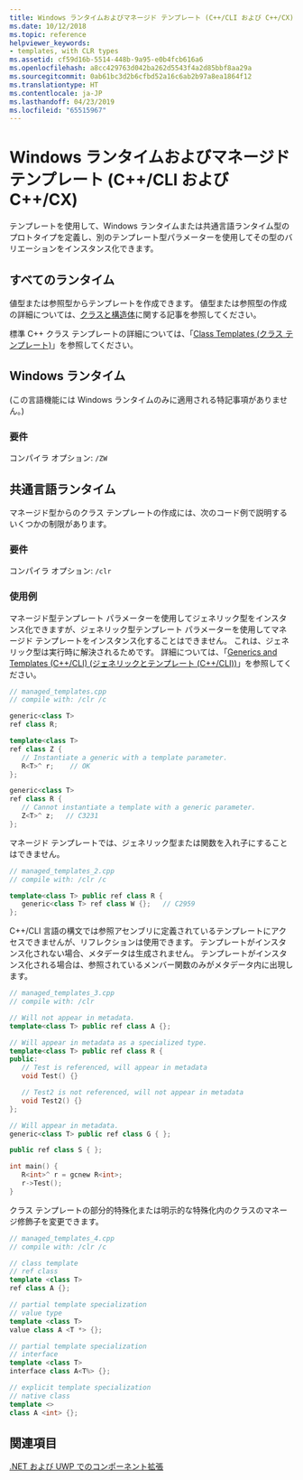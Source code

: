 ```yaml
---
title: Windows ランタイムおよびマネージド テンプレート (C++/CLI および C++/CX)
ms.date: 10/12/2018
ms.topic: reference
helpviewer_keywords:
- templates, with CLR types
ms.assetid: cf59d16b-5514-448b-9a95-e0b4fcb616a6
ms.openlocfilehash: a8cc429763d042ba262d5543f4a2d85bbf8aa29a
ms.sourcegitcommit: 0ab61bc3d2b6cfbd52a16c6ab2b97a8ea1864f12
ms.translationtype: HT
ms.contentlocale: ja-JP
ms.lasthandoff: 04/23/2019
ms.locfileid: "65515967"
---
```

# <a name="windows-runtime-and-managed-templates-ccli-and-ccx"></a>Windows ランタイムおよびマネージド テンプレート (C++/CLI および C++/CX)

テンプレートを使用して、Windows ランタイムまたは共通言語ランタイム型のプロトタイプを定義し、別のテンプレート型パラメーターを使用してその型のバリエーションをインスタンス化できます。

## <a name="all-runtimes"></a>すべてのランタイム

値型または参照型からテンプレートを作成できます。  値型または参照型の作成の詳細については、[クラスと構造体](classes-and-structs-cpp-component-extensions.md)に関する記事を参照してください。

標準 C++ クラス テンプレートの詳細については、「[Class Templates (クラス テンプレート)](../cpp/class-templates.md)」を参照してください。

## <a name="windows-runtime"></a>Windows ランタイム

(この言語機能には Windows ランタイムのみに適用される特記事項がありません。)

### <a name="requirements"></a>要件

コンパイラ オプション: `/ZW`

## <a name="common-language-runtime"></a>共通言語ランタイム

マネージド型からのクラス テンプレートの作成には、次のコード例で説明するいくつかの制限があります。

### <a name="requirements"></a>要件

コンパイラ オプション: `/clr`

### <a name="examples"></a>使用例

マネージド型テンプレート パラメーターを使用してジェネリック型をインスタンス化できますが、ジェネリック型テンプレート パラメーターを使用してマネージド テンプレートをインスタンス化することはできません。 これは、ジェネリック型は実行時に解決されるためです。 詳細については、「[Generics and Templates (C++/CLI) (ジェネリックとテンプレート (C++/CLI))](generics-and-templates-visual-cpp.md)」を参照してください。

```cpp
// managed_templates.cpp
// compile with: /clr /c

generic<class T>
ref class R;

template<class T>
ref class Z {
   // Instantiate a generic with a template parameter.
   R<T>^ r;    // OK
};

generic<class T>
ref class R {
   // Cannot instantiate a template with a generic parameter.
   Z<T>^ z;   // C3231
};
```

マネージド テンプレートでは、ジェネリック型または関数を入れ子にすることはできません。

```cpp
// managed_templates_2.cpp
// compile with: /clr /c

template<class T> public ref class R {
   generic<class T> ref class W {};   // C2959
};
```

C++/CLI 言語の構文では参照アセンブリに定義されているテンプレートにアクセスできませんが、リフレクションは使用できます。 テンプレートがインスタンス化されない場合、メタデータは生成されません。 テンプレートがインスタンス化される場合は、参照されているメンバー関数のみがメタデータ内に出現します。

```cpp
// managed_templates_3.cpp
// compile with: /clr

// Will not appear in metadata.
template<class T> public ref class A {};

// Will appear in metadata as a specialized type.
template<class T> public ref class R {
public:
   // Test is referenced, will appear in metadata
   void Test() {}

   // Test2 is not referenced, will not appear in metadata
   void Test2() {}
};

// Will appear in metadata.
generic<class T> public ref class G { };

public ref class S { };

int main() {
   R<int>^ r = gcnew R<int>;
   r->Test();
}
```

クラス テンプレートの部分的特殊化または明示的な特殊化内のクラスのマネージ修飾子を変更できます。

```cpp
// managed_templates_4.cpp
// compile with: /clr /c

// class template
// ref class
template <class T>
ref class A {};

// partial template specialization
// value type
template <class T>
value class A <T *> {};

// partial template specialization
// interface
template <class T>
interface class A<T%> {};

// explicit template specialization
// native class
template <>
class A <int> {};
```

## <a name="see-also"></a>関連項目

[.NET および UWP でのコンポーネント拡張](component-extensions-for-runtime-platforms.md)